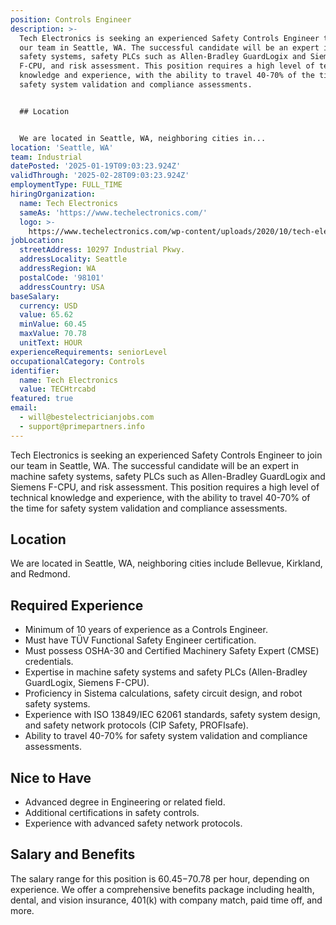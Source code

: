 ```yaml
---
position: Controls Engineer
description: >-
  Tech Electronics is seeking an experienced Safety Controls Engineer to join
  our team in Seattle, WA. The successful candidate will be an expert in machine
  safety systems, safety PLCs such as Allen-Bradley GuardLogix and Siemens
  F-CPU, and risk assessment. This position requires a high level of technical
  knowledge and experience, with the ability to travel 40-70% of the time for
  safety system validation and compliance assessments.


  ## Location


  We are located in Seattle, WA, neighboring cities in...
location: 'Seattle, WA'
team: Industrial
datePosted: '2025-01-19T09:03:23.924Z'
validThrough: '2025-02-28T09:03:23.924Z'
employmentType: FULL_TIME
hiringOrganization:
  name: Tech Electronics
  sameAs: 'https://www.techelectronics.com/'
  logo: >-
    https://www.techelectronics.com/wp-content/uploads/2020/10/tech-electronics-logo.png
jobLocation:
  streetAddress: 10297 Industrial Pkwy.
  addressLocality: Seattle
  addressRegion: WA
  postalCode: '98101'
  addressCountry: USA
baseSalary:
  currency: USD
  value: 65.62
  minValue: 60.45
  maxValue: 70.78
  unitText: HOUR
experienceRequirements: seniorLevel
occupationalCategory: Controls
identifier:
  name: Tech Electronics
  value: TECHtrcabd
featured: true
email:
  - will@bestelectricianjobs.com
  - support@primepartners.info
---
```




Tech Electronics is seeking an experienced Safety Controls Engineer to join our team in Seattle, WA. The successful candidate will be an expert in machine safety systems, safety PLCs such as Allen-Bradley GuardLogix and Siemens F-CPU, and risk assessment. This position requires a high level of technical knowledge and experience, with the ability to travel 40-70% of the time for safety system validation and compliance assessments.

## Location

We are located in Seattle, WA, neighboring cities include Bellevue, Kirkland, and Redmond.

## Required Experience 

- Minimum of 10 years of experience as a Controls Engineer.
- Must have TÜV Functional Safety Engineer certification.
- Must possess OSHA-30 and Certified Machinery Safety Expert (CMSE) credentials.
- Expertise in machine safety systems and safety PLCs (Allen-Bradley GuardLogix, Siemens F-CPU).
- Proficiency in Sistema calculations, safety circuit design, and robot safety systems.
- Experience with ISO 13849/IEC 62061 standards, safety system design, and safety network protocols (CIP Safety, PROFIsafe).
- Ability to travel 40-70% for safety system validation and compliance assessments.

## Nice to Have

- Advanced degree in Engineering or related field.
- Additional certifications in safety controls.
- Experience with advanced safety network protocols.

## Salary and Benefits

The salary range for this position is $60.45-$70.78 per hour, depending on experience. We offer a comprehensive benefits package including health, dental, and vision insurance, 401(k) with company match, paid time off, and more.
